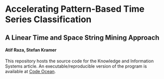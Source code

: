 # Accelerating Pattern-Based Time Series Classification
## A Linear Time and Space String Mining Approach

#### Atif Raza, Stefan Kramer

This repository hosts the source code for the Knowledge and Information Systems article.
An executable/reproducible version of the program is available at [Code Ocean](https://doi.org/10.24433/CO.4955093.v1).
